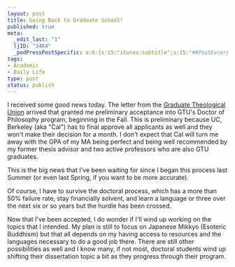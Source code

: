```yaml
--- 
layout: post
title: Going Back to Graduate School!
published: true
meta: 
  _edit_last: "1"
  ljID: "3464"
  _podPressPostSpecific: a:6:{s:15:"itunes:subtitle";s:15:"##PostExcerpt##";s:14:"itunes:summary";s:15:"##PostExcerpt##";s:15:"itunes:keywords";s:17:"##WordPressCats##";s:13:"itunes:author";s:10:"##Global##";s:15:"itunes:explicit";s:7:"Default";s:12:"itunes:block";s:7:"Default";}
tags: 
- Academic
- Daily Life
type: post
status: publish
---
```

I received some good news today. The letter from the <a href="http://www.gtu.edu">Graduate Theological Union</a> arrived that granted me preliminary acceptance into GTU's Doctor of Philosophy program, beginning in the Fall. This is preliminary because UC, Berkeley (aka "Cal") has to final approve all applicants as well and they won't make their decision for a month. I don't expect that Cal will turn me away with the GPA of my MA being perfect and being well recommended by my former thesis advisor and two active professors who are also GTU graduates. 

This is the big news that I've been waiting for since I began this process last Summer (or even last Spring, if you want to be more accurate). 

Of course, I have to survive the doctoral process, which has a more than 50% failure rate, stay financially solvent, and learn a language or three over the next six or so years but the hurdle has been crossed.

Now that I've been accepted, I do wonder if I'll wind up working on the topics that I intended. My plan is still to focus on Japanese Mikkyo (Esoteric Buddhism) but that all depends on my having access to resources and the languages necessary to do a good job there. There are still other possibilities as well and I know many, if not most, doctoral students wind up shifting their dissertation topic a bit as they progress through their program.
